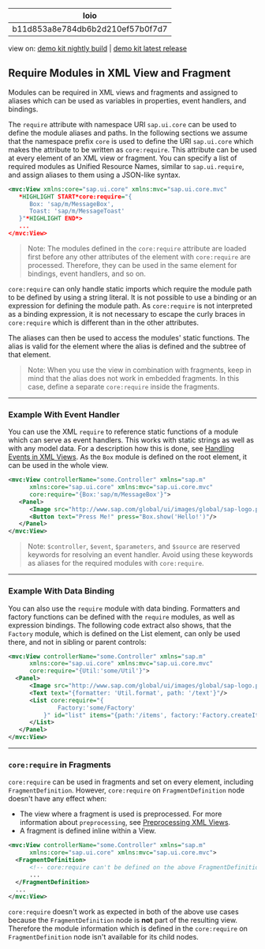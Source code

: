 <!-- loiob11d853a8e784db6b2d210ef57b0f7d7 -->

| loio |
| -----|
| b11d853a8e784db6b2d210ef57b0f7d7 |

<div id="loio">

view on: [demo kit nightly build](https://openui5nightly.hana.ondemand.com/#/topic/b11d853a8e784db6b2d210ef57b0f7d7) | [demo kit latest release](https://openui5.hana.ondemand.com/#/topic/b11d853a8e784db6b2d210ef57b0f7d7)</div>

## Require Modules in XML View and Fragment

Modules can be required in XML views and fragments and assigned to aliases which can be used as variables in properties, event handlers, and bindings.

The `require` attribute with namespace URI `sap.ui.core` can be used to define the module aliases and paths. In the following sections we assume that the namespace prefix `core` is used to define the URI `sap.ui.core` which makes the attribute to be written as `core:require`. This attribute can be used at every element of an XML view or fragment. You can specify a list of required modules as Unified Resource Names, similar to `sap.ui.require`, and assign aliases to them using a JSON-like syntax.

``` xml
<mvc:View xmlns:core="sap.ui.core" xmlns:mvc="sap.ui.core.mvc"
   *HIGHLIGHT START*core:require="{
      Box: 'sap/m/MessageBox',
      Toast: 'sap/m/MessageToast'
   }"*HIGHLIGHT END*>
   ...
</mvc:View>
```

> Note:
> The modules defined in the `core:require` attribute are loaded first before any other attributes of the element with `core:require` are processed. Therefore, they can be used in the same element for bindings, event handlers, and so on.
> 
> 

`core:require` can only handle static imports which require the module path to be defined by using a string literal. It is not possible to use a binding or an expression for defining the module path. As `core:require` is not interpreted as a binding expression, it is not necessary to escape the curly braces in `core:require` which is different than in the other attributes.

The aliases can then be used to access the modules' static functions. The alias is valid for the element where the alias is defined and the subtree of that element.

> Note:
> When you use the view in combination with fragments, keep in mind that the alias does not work in embedded fragments. In this case, define a separate `core:require` inside the fragments.
> 
> 

***

<a name="loiob11d853a8e784db6b2d210ef57b0f7d7__section_msm_sk3_43b"/>

### Example With Event Handler

You can use the XML `require` to reference static functions of a module which can serve as event handlers. This works with static strings as well as with any model data. For a description how this is done, see [Handling Events in XML Views](Handling_Events_in_XML_Views_b0fb4de.md). As the `Box` module is defined on the root element, it can be used in the whole view.

``` xml
<mvc:View controllerName="some.Controller" xmlns="sap.m"
      xmlns:core="sap.ui.core" xmlns:mvc="sap.ui.core.mvc"
      core:require="{Box:'sap/m/MessageBox'}">
   <Panel>
      <Image src="http://www.sap.com/global/ui/images/global/sap-logo.png"/>
      <Button text="Press Me!" press="Box.show('Hello!')"/>
   </Panel>
</mvc:View>
```

> Note:
> `$controller`, `$event`, `$parameters`, and `$source` are reserved keywords for resolving an event handler. Avoid using these keywords as aliases for the required modules with `core:require`.
> 
> 

***

<a name="loiob11d853a8e784db6b2d210ef57b0f7d7__section_zxd_xk3_43b"/>

### Example With Data Binding

You can also use the `require` module with data binding. Formatters and factory functions can be defined with the `require` modules, as well as expression bindings. The following code extract also shows, that the `Factory` module, which is defined on the List element, can only be used there, and not in sibling or parent controls:

``` xml
<mvc:View controllerName="some.Controller" xmlns="sap.m"
      xmlns:core="sap.ui.core" xmlns:mvc="sap.ui.core.mvc"
      core:require="{Util:'some/Util'}">
  <Panel>
      <Image src="http://www.sap.com/global/ui/images/global/sap-logo.png"/>
      <Text text="{formatter: 'Util.format', path: '/text'}"/>
      <List core:require="{
              Factory:'some/Factory'
          }" id="list" items="{path:'/items', factory:'Factory.createItem'}">
      </List>
   </Panel>
</mvc:View>
```

***

<a name="loiob11d853a8e784db6b2d210ef57b0f7d7__section_jnp_zk3_43b"/>

### `core:require` in Fragments

`core:require` can be used in fragments and set on every element, including `FragmentDefinition`. However, `core:require` on `FragmentDefinition` node doesn't have any effect when:
 * The view where a fragment is used is preprocessed. For more information about `preprocessing`, see [Preprocessing XML Views](Preprocessing_XML_Views_48b81b9.md).
 * A fragment is defined inline within a View.

``` xml
<mvc:View controllerName="some.Controller" xmlns="sap.m"
      xmlns:core="sap.ui.core" xmlns:mvc="sap.ui.core.mvc">
  <FragmentDefinition>
      <!-- core:require can't be defined on the above FragmentDefinition -->
      ...
  </FragmentDefinition>
  ...
</mvc:View>
```

`core:require` doesn't work as expected in both of the above use cases because the `FragmentDefinition` node is **not** part of the resulting view. Therefore the module information which is defined in the `core:require` on `FragmentDefinition` node isn't available for its child nodes.
